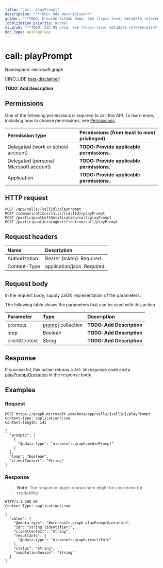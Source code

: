 ```yaml
---
title: "call: playPrompt"
description: "**TODO: Add Description**"
author: "**TODO: Provide Github Name. See [topic-level metadata reference](https://msgo.azurewebsites.net/add/document/guidelines/metadata.html#topic-level-metadata)**"
localization_priority: Normal
ms.prod: "**TODO: Add MS prod. See [topic-level metadata reference](https://msgo.azurewebsites.net/add/document/guidelines/metadata.html#topic-level-metadata)**"
doc_type: apiPageType
---
```


# call: playPrompt
Namespace: microsoft.graph

[!INCLUDE [beta-disclaimer](../../includes/beta-disclaimer.md)]

**TODO: Add Description**

## Permissions
One of the following permissions is required to call this API. To learn more, including how to choose permissions, see [Permissions](/graph/permissions-reference).

|Permission type|Permissions (from least to most privileged)|
|:---|:---|
|Delegated (work or school account)|**TODO: Provide applicable permissions.**|
|Delegated (personal Microsoft account)|**TODO: Provide applicable permissions.**|
|Application|**TODO: Provide applicable permissions.**|

## HTTP request

<!-- {
  "blockType": "ignored"
}
-->
``` http
POST /app/calls/{callId}/playPrompt
POST /communications/calls/{callId}/playPrompt
POST /participantLeftNotification/call/playPrompt
POST /participantJoiningNotification/call/playPrompt
```

## Request headers
|Name|Description|
|:---|:---|
|Authorization|Bearer {token}. Required.|
|Content-Type|application/json. Required.|

## Request body
In the request body, supply JSON representation of the parameters.

The following table shows the parameters that can be used with this action.

|Parameter|Type|Description|
|:---|:---|:---|
|prompts|[prompt](../resources/prompt.md) collection|**TODO: Add Description**|
|loop|Boolean|**TODO: Add Description**|
|clientContext|String|**TODO: Add Description**|



## Response

If successful, this action returns a `200 OK` response code and a [playPromptOperation](../resources/playpromptoperation.md) in the response body.

## Examples

### Request
<!-- {
  "blockType": "request",
  "name": "call_playprompt"
}
-->
``` http
POST https://graph.microsoft.com/beta/app/calls/{callId}/playPrompt
Content-Type: application/json
Content-length: 143

{
  "prompts": [
    {
      "@odata.type": "microsoft.graph.mediaPrompt"
    }
  ],
  "loop": "Boolean",
  "clientContext": "String"
}
```


### Response
>**Note:** The response object shown here might be shortened for readability.
<!-- {
  "blockType": "response",
  "truncated": true,
  "@odata.type": "microsoft.graph.playPromptOperation"
}
-->
``` http
HTTP/1.1 200 OK
Content-Type: application/json

{
  "value": {
    "@odata.type": "#microsoft.graph.playPromptOperation",
    "id": "String (identifier)",
    "clientContext": "String",
    "resultInfo": {
      "@odata.type": "microsoft.graph.resultInfo"
    },
    "status": "String",
    "completionReason": "String"
  }
}
```

